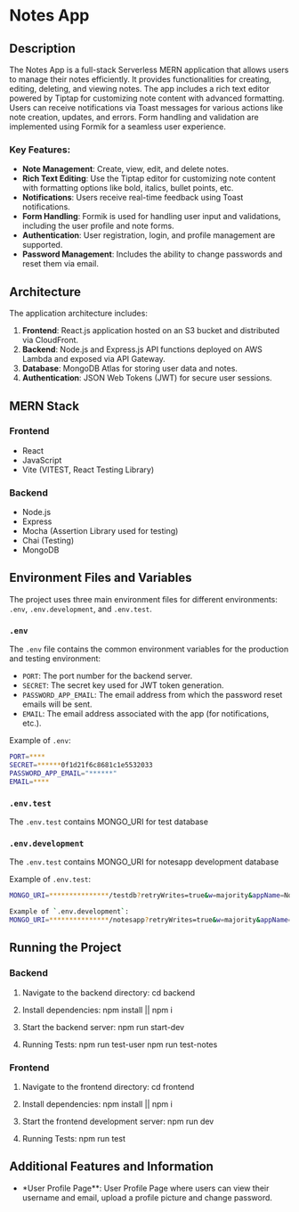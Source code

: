 # Notes App

## Description

The Notes App is a full-stack Serverless MERN application that allows users to manage their notes efficiently. It provides functionalities for creating, editing, deleting, and viewing notes. The app includes a rich text editor powered by Tiptap for customizing note content with advanced formatting. Users can receive notifications via Toast messages for various actions like note creation, updates, and errors. Form handling and validation are implemented using Formik for a seamless user experience.

### Key Features:

- **Note Management**: Create, view, edit, and delete notes.
- **Rich Text Editing**: Use the Tiptap editor for customizing note content with formatting options like bold, italics, bullet points, etc.
- **Notifications**: Users receive real-time feedback using Toast notifications.
- **Form Handling**: Formik is used for handling user input and validations, including the user profile and note forms.
- **Authentication**: User registration, login, and profile management are supported.
- **Password Management**: Includes the ability to change passwords and reset them via email.

## Architecture

The application architecture includes:

1. **Frontend**: React.js application hosted on an S3 bucket and distributed via CloudFront.
2. **Backend**: Node.js and Express.js API functions deployed on AWS Lambda and exposed via API Gateway.
3. **Database**: MongoDB Atlas for storing user data and notes.
4. **Authentication**: JSON Web Tokens (JWT) for secure user sessions.

## MERN Stack

### Frontend

- React
- JavaScript
- Vite (VITEST, React Testing Library)

### Backend

- Node.js
- Express
- Mocha (Assertion Library used for testing)
- Chai (Testing)
- MongoDB

## Environment Files and Variables

The project uses three main environment files for different environments: `.env`, `.env.development`, and `.env.test`.

### `.env`

The `.env` file contains the common environment variables for the production and testing environment:

- `PORT`: The port number for the backend server.
- `SECRET`: The secret key used for JWT token generation.
- `PASSWORD_APP_EMAIL`: The email address from which the password reset emails will be sent.
- `EMAIL`: The email address associated with the app (for notifications, etc.).

Example of `.env`:

```bash
PORT=****
SECRET=******0f1d21f6c8681c1e5532033
PASSWORD_APP_EMAIL="******"
EMAIL=****
```

### `.env.test`

The `.env.test` contains MONGO_URI for test database

### `.env.development`

The `.env.test` contains MONGO_URI for notesapp development database

Example of `.env.test`:

```bash
MONGO_URI=***************/testdb?retryWrites=true&w=majority&appName=Node
```

```bash
Example of `.env.development`:
MONGO_URI=***************/notesapp?retryWrites=true&w=majority&appName=Node
```

## Running the Project

### Backend

1. Navigate to the backend directory:
   cd backend

2. Install dependencies:
   npm install || npm i

3. Start the backend server:
   npm run start-dev

4. Running Tests:
   npm run test-user
   npm run test-notes

### Frontend

1. Navigate to the frontend directory:
   cd frontend

2. Install dependencies:
   npm install || npm i

3. Start the frontend development server:
   npm run dev

4. Running Tests:
   npm run test

## Additional Features and Information

- \*User Profile Page\*\*: User Profile Page where users can view their username and email, upload a profile picture and change password.

```

```
